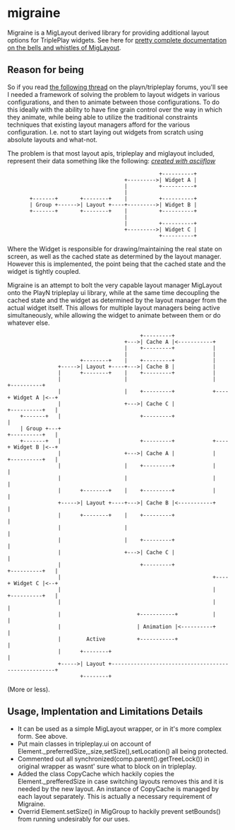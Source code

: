 migraine
========

Migraine is a MigLayout derived library for providing additional layout options for TriplePlay widgets. See here for [pretty complete documentation on the bells and whistles of MigLayout](http://www.miglayout.com/QuickStart.pdf).

## Reason for being

So if you read [the following thread](https://groups.google.com/forum/#!topic/playn/2g5yLWFefHU) on the playn/tripleplay forums, you'll see I needed a framework of solving the problem to layout widgets in various configurations, and then to animate between those configurations. To do this ideally with the ability to have fine grain control over the way in which they animate, while being able to utilize the traditional constraints techniques that existing layout managers afford for the various configuration. I.e. not to start laying out widgets from scratch using absolute layouts and what-not.

The problem is that most layout apis, tripleplay and miglayout included, represent their data something like the following: _[created with asciiflow](http://www.asciiflow.com/)_
```
                                                +----------+
                                     +--------->| Widget A |
                                     |          +----------+
                                     |
       +-------+       +--------+    |          +----------+
       | Group +------>| Layout +----+--------->| Widget B |
       +-------+       +--------+    |          +----------+
                                     |
                                     |          +----------+
                                     +--------->| Widget C |
                                                +----------+
```

Where the Widget is responsible for drawing/maintaining the real state on screen, as well as the cached state as determined by the layout manager. However this is implemented, the point being that the cached state and the widget is tightly coupled.

Migraine is an attempt to bolt the very capable layout manager MigLayout onto the PlayN tripleplay ui library, while at the same time decoupling the cached state and the widget as determined by the layout manager from the actual widget itself. This allows for multiple layout managers being active simultaneously, while allowing the widget to animate between them or do whatever else.

```
                                          +---------+
                                     +--->| Cache A |<-----------+
                                     |    +---------+            |
                                     |                           |
                       +--------+    |    +---------+            |
                +----->| Layout +----+--->| Cache B |            |
                |      +--------+    |    +---------+            |
                |                    |                           |    +----------+
                |                    |    +---------+            +----+ Widget A |<--+
                |                    +--->| Cache C |                 +----------+   |
    +-------+   |                         +---------+                                |
    | Group +---+                                                     +----------+   |
    +-------+   |                         +---------+            +----+ Widget B |<--+
                |                    +--->| Cache A |            |    +----------+   |
                |                    |    +---------+            |                   |
                |                    |                           |                   |
                |      +--------+    |    +---------+            |                   |
                +----->| Layout +----+--->| Cache B |<-----------+                   |
                |      +--------+    |    +---------+                                |
                |                    |                                               |
                |                    |    +---------+                                |
                |                    +--->| Cache C |                                |
                |                         +---------+                 +----------+   |
                |                                                +----+ Widget C |<--+
                |                                                |    +----------+   |
                |                                                |                   |
                |                        +-----------+           |                   |
                |                        | Animation |<----------+                   |
                |        Active          +-----------+                               |
                |      +--------+                                                    |
                +----->| Layout +----------------------------------------------------+
                       +--------+

```

(More or less).



## Usage, Implentation and Limitations Details

* It can be used as a simple MigLayout wrapper, or in it's more complex form. See above.
* Put main classes in tripleplay.ui on account of Element._preferredSize,_size,setSize(),setLocation() all being protected.
* Commented out all synchronized(comp.parent().getTreeLock()) in original wrapper as wasnt' sure what to block on in tripleplay.
* Added the class CopyCache which hackily copies the Element._prefferedSize in case switching layouts removes this
and it is needed by the new layout. An instance of CopyCache is managed by each layout separately. This is actually a
 necessary requirement of Migraine.
* Overrid Element.setSize() in MigGroup to hackily prevent setBounds() from running undesirably for our uses.